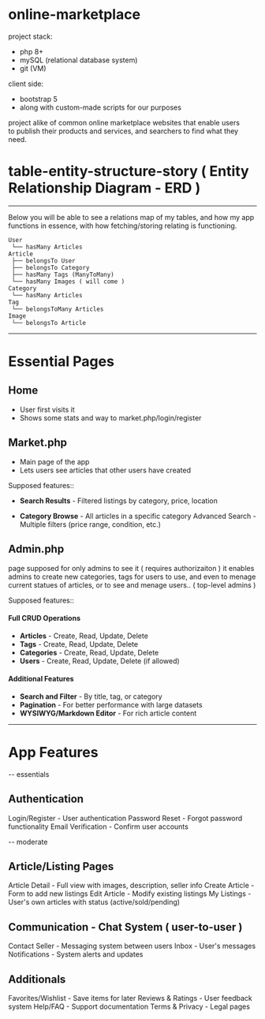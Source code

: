 # online-marketplace

project stack:
- php 8+
- mySQL (relational database system)
- git (VM)

client side:
- bootstrap 5
- along with custom-made scripts for our purposes

project alike of common online marketplace websites that enable users  
to publish their products and services, and searchers to find what they need.



# table-entity-structure-story ( Entity Relationship Diagram - ERD )

---

Below you will be able to see a relations map of my tables, and how my app functions in essence, with how fetching/storing relating is functioning.

```
User 
 └── hasMany Articles
Article
 ├── belongsTo User
 ├── belongsTo Category
 ├── hasMany Tags (ManyToMany)
 └── hasMany Images ( will come )
Category
 └── hasMany Articles
Tag
 └── belongsToMany Articles
Image
 └── belongsTo Article
```

---

# Essential Pages

## Home
- User first visits it
- Shows some stats and way to market.php/login/register

## Market.php
- Main page of the app
- Lets users see articles that other users have created

Supposed features::

- **Search Results** - Filtered listings by category, price, location

- **Category Browse** - All articles in a specific category
Advanced Search - Multiple filters (price range, condition, etc.)

## Admin.php
page supposed for only admins to see it ( requires authorizaiton )
it enables admins to create new categories, tags for users to use, and even to menage current statues of articles, or to see and menage users.. ( top-level admins )

Supposed features::

#### Full CRUD Operations
- **Articles** - Create, Read, Update, Delete
- **Tags** - Create, Read, Update, Delete  
- **Categories** - Create, Read, Update, Delete
- **Users** - Create, Read, Update, Delete (if allowed)

#### Additional Features
- **Search and Filter** - By title, tag, or category
- **Pagination** - For better performance with large datasets
- **WYSIWYG/Markdown Editor** - For rich article content



---

# App Features

-- essentials
## Authentication
Login/Register - User authentication
Password Reset - Forgot password functionality
Email Verification - Confirm user accounts


-- moderate
## Article/Listing Pages
Article Detail - Full view with images, description, seller info
Create Article - Form to add new listings
Edit Article - Modify existing listings
My Listings - User's own articles with status (active/sold/pending)

## Communication - Chat System ( user-to-user )
Contact Seller - Messaging system between users
Inbox - User's messages
Notifications - System alerts and updates

## Additionals
Favorites/Wishlist - Save items for later
Reviews & Ratings - User feedback system
Help/FAQ - Support documentation
Terms & Privacy - Legal pages